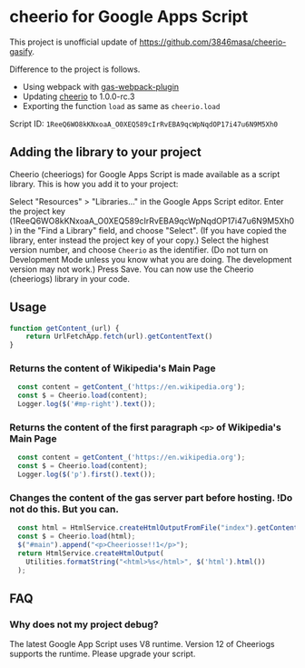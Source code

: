 # cheerio for Google Apps Script

This project is unofficial update of https://github.com/3846masa/cheerio-gasify.

Difference to the project is follows.

- Using webpack with [gas-webpack-plugin](https://github.com/fossamagna/gas-webpack-plugin)
- Updating [cheerio](https://github.com/cheeriojs/cheerio) to 1.0.0-rc.3
- Exporting the function `load` as same as `cheerio.load`


Script ID: `1ReeQ6WO8kKNxoaA_O0XEQ589cIrRvEBA9qcWpNqdOP17i47u6N9M5Xh0`

## Adding the library to your project

Cheerio (cheeriogs) for Google Apps Script is made available as a script library. This is how you add it to your project:

Select "Resources" > "Libraries..." in the Google Apps Script editor.
Enter the project key (1ReeQ6WO8kKNxoaA_O0XEQ589cIrRvEBA9qcWpNqdOP17i47u6N9M5Xh0) in the "Find a Library" field, and choose "Select". (If you have copied the library, enter instead the project key of your copy.)
Select the highest version number, and choose `Cheerio` as the identifier. (Do not turn on Development Mode unless you know what you are doing. The development version may not work.)
Press Save. You can now use the Cheerio (cheeriogs) library in your code.

## Usage

```js
function getContent_(url) {
    return UrlFetchApp.fetch(url).getContentText()
}
```

### Returns the content of Wikipedia's Main Page

```js
  const content = getContent_('https://en.wikipedia.org');
  const $ = Cheerio.load(content);
  Logger.log($('#mp-right').text());
```

### Returns the content of the first paragraph `<p>` of Wikipedia's Main Page

```js
  const content = getContent_('https://en.wikipedia.org');
  const $ = Cheerio.load(content);
  Logger.log($('p').first().text());
```

### Changes the content of the gas server part before hosting. **!Do not do this. But you can.**

```js
  const html = HtmlService.createHtmlOutputFromFile("index").getContent();
  const $ = Cheerio.load(html);
  $("#main").append("<p>Cheeriosse!!1</p>");
  return HtmlService.createHtmlOutput(
    Utilities.formatString("<html>%s</html>", $('html').html())
  );
```

## FAQ

### Why does not my project debug?

The latest Google App Script uses V8 runtime.
Version 12 of Cheeriogs supports the runtime.
Please upgrade your script.
